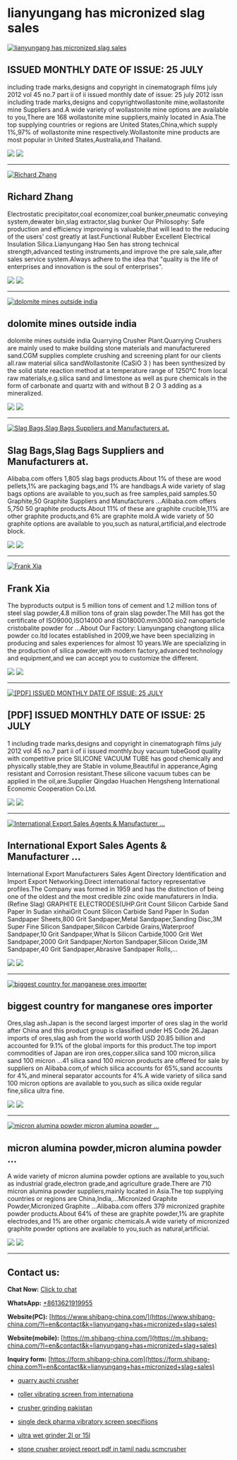 # lianyungang has micronized slag sales

<a href="https://swt.shibang-china.com/?l=en&img&k=lianyungang+has+micronized+slag+sales" target="_blank">![lianyungang has micronized slag sales](http://static.shibang-china.com/all-800x300/109.jpg)</a>

## ISSUED MONTHLY DATE OF ISSUE: 25 JULY
including trade marks,designs and copyright in cinematograph films july 2012 vol 45 no.7 part ii of ii issued monthly date of issue: 25 july 2012 issn including trade marks,designs and copyrightwollastonite mine,wollastonite mine Suppliers and.A wide variety of wollastonite mine options are available to you,There are 168 wollastonite mine suppliers,mainly located in Asia.The top supplying countries or regions are United States,China,which supply 1%,97% of wollastonite mine respectively.Wollastonite mine products are most popular in United States,Australia,and Thailand.


<a href="https://whatsapp.shibangsoft.com/WhatsApp.php" target="_blank" title="WhatsApp">![](http://static.shibang-china.com/icon/whatsapp.png)</a> <a href="https://swt.shibang-china.com/?l=en&icon&k=lianyungang+has+micronized+slag+sales" target="_blank">![](http://static.shibang-china.com/icon/chat-en.png)</a>

---

<a href="https://swt.shibang-china.com/?l=en&img&k=lianyungang+has+micronized+slag+sales" target="_blank">![Richard Zhang](http://static.shibang-china.com/all-800x300/1337.jpg)</a>

## Richard Zhang
Electrostatic precipitator,coal economizer,coal bunker,pneumatic conveying system,dewater bin,slag extractor,slag bunker Our Philosophy: Safe production and efficiency improving is valuable,that will lead to the reducing of the users’ cost greatly at last.Functional Rubber Excellent Electrical Insulation Silica.Lianyungang Hao Sen has strong technical strength,advanced testing instruments,and improve the pre sale,sale,after sales service system.Always adhere to the idea that &quot;quality is the life of enterprises and innovation is the soul of enterprises&quot;.


<a href="https://whatsapp.shibangsoft.com/WhatsApp.php" target="_blank" title="WhatsApp">![](http://static.shibang-china.com/icon/whatsapp.png)</a> <a href="https://swt.shibang-china.com/?l=en&icon&k=lianyungang+has+micronized+slag+sales" target="_blank">![](http://static.shibang-china.com/icon/chat-en.png)</a>

---

<a href="https://swt.shibang-china.com/?l=en&img&k=lianyungang+has+micronized+slag+sales" target="_blank">![dolomite mines outside india](http://static.shibang-china.com/all-800x300/78.jpg)</a>

## dolomite mines outside india
dolomite mines outside india Quarrying Crusher Plant.Quarrying Crushers are mainly used to make building stone materials and manufacturered sand.CGM supplies complete crushing and screening plant for our clients all.raw material silica sandWollastonite (CaSiO 3 ) has been synthesized by the solid state reaction method at a temperature range of 1250℃ from local raw materials,e.g.silica sand and limestone as well as pure chemicals in the form of carbonate and quartz with and without B 2 O 3 adding as a mineralized.


<a href="https://whatsapp.shibangsoft.com/WhatsApp.php" target="_blank" title="WhatsApp">![](http://static.shibang-china.com/icon/whatsapp.png)</a> <a href="https://swt.shibang-china.com/?l=en&icon&k=lianyungang+has+micronized+slag+sales" target="_blank">![](http://static.shibang-china.com/icon/chat-en.png)</a>

---

<a href="https://swt.shibang-china.com/?l=en&img&k=lianyungang+has+micronized+slag+sales" target="_blank">![Slag Bags,Slag Bags Suppliers and Manufacturers at.](http://static.shibang-china.com/all-800x300/598.jpg)</a>

## Slag Bags,Slag Bags Suppliers and Manufacturers at.
Alibaba.com offers 1,805 slag bags products.About 1% of these are wood pellets,1% are packaging bags,and 1% are handbags.A wide variety of slag bags options are available to you,such as free samples,paid samples.50 Graphite,50 Graphite Suppliers and Manufacturers …Alibaba.com offers 5,750 50 graphite products.About 11% of these are graphite crucible,11% are other graphite products,and 6% are graphite mold.A wide variety of 50 graphite options are available to you,such as natural,artificial,and electrode block.


<a href="https://whatsapp.shibangsoft.com/WhatsApp.php" target="_blank" title="WhatsApp">![](http://static.shibang-china.com/icon/whatsapp.png)</a> <a href="https://swt.shibang-china.com/?l=en&icon&k=lianyungang+has+micronized+slag+sales" target="_blank">![](http://static.shibang-china.com/icon/chat-en.png)</a>

---

<a href="https://swt.shibang-china.com/?l=en&img&k=lianyungang+has+micronized+slag+sales" target="_blank">![Frank Xia](http://static.shibang-china.com/all-800x300/1386.jpg)</a>

## Frank Xia
The byproducts output is 5 million tons of cement and 1.2 million tons of steel slag powder,4.8 million tons of grain slag powder.The Mill has got the certificate of ISO9000,ISO14000 and ISO18000.mm3000 sio2 nanoparticle cristobalite powder for …About Our Factory: Lianyungang changtong silica powder co.ltd locates established in 2009,we have been specializing in producing and sales experiences for almost 10 years.We are specializing in the production of silica powder,with modern factory,advanced technology and equipment,and we can accept you to customize the different.


<a href="https://whatsapp.shibangsoft.com/WhatsApp.php" target="_blank" title="WhatsApp">![](http://static.shibang-china.com/icon/whatsapp.png)</a> <a href="https://swt.shibang-china.com/?l=en&icon&k=lianyungang+has+micronized+slag+sales" target="_blank">![](http://static.shibang-china.com/icon/chat-en.png)</a>

---

<a href="https://swt.shibang-china.com/?l=en&img&k=lianyungang+has+micronized+slag+sales" target="_blank">![[PDF] ISSUED MONTHLY DATE OF ISSUE: 25 JULY](http://static.shibang-china.com/all-800x300/806.jpg)</a>

## [PDF] ISSUED MONTHLY DATE OF ISSUE: 25 JULY
1 including trade marks,designs and copyright in cinematograph films july 2012 vol 45 no.7 part ii of ii issued monthly.buy vacuum tubeGood quality with competitive price SILICONE VACUUM TUBE has good chemically and physically stable,they are Stable in volume,Beautiful in apperance,Aging resistant and Corrosion resistant.These silicone vacuum tubes can be applied in the oil,are.Supplier Qingdao Huachen Hengsheng International Economic Cooperation Co.Ltd.


<a href="https://whatsapp.shibangsoft.com/WhatsApp.php" target="_blank" title="WhatsApp">![](http://static.shibang-china.com/icon/whatsapp.png)</a> <a href="https://swt.shibang-china.com/?l=en&icon&k=lianyungang+has+micronized+slag+sales" target="_blank">![](http://static.shibang-china.com/icon/chat-en.png)</a>

---

<a href="https://swt.shibang-china.com/?l=en&img&k=lianyungang+has+micronized+slag+sales" target="_blank">![International Export Sales Agents &amp; Manufacturer …](http://static.shibang-china.com/all-800x300/924.jpg)</a>

## International Export Sales Agents &amp; Manufacturer …
International Export Manufacturers Sales Agent Directory Identification and Import Export Networking.Direct international factory representative profiles.The Company was formed in 1959 and has the distinction of being one of the oldest and the most credible zinc oxide manufaturers in India.(Refine Slag) GRAPHITE ELECTRODES(UHP.Grit Count Silicon Carbide Sand Paper In Sudan xinhaiGrit Count Silicon Carbide Sand Paper In Sudan Sandpaper Sheets,800 Grit Sandpaper,Metal Sandpaper,Sanding Disc,3M Super Fine Silicon Sandpaper,Silicon Carbide Grains,Waterproof Sandpaper,10 Grit Sandpaper,What Is Silicon Carbide,1000 Grit Wet Sandpaper,2000 Grit Sandpaper,Norton Sandpaper,Silicon Oxide,3M Sandpaper,40 Grit Sandpaper,Abrasive Sandpaper Rolls,…


<a href="https://whatsapp.shibangsoft.com/WhatsApp.php" target="_blank" title="WhatsApp">![](http://static.shibang-china.com/icon/whatsapp.png)</a> <a href="https://swt.shibang-china.com/?l=en&icon&k=lianyungang+has+micronized+slag+sales" target="_blank">![](http://static.shibang-china.com/icon/chat-en.png)</a>

---

<a href="https://swt.shibang-china.com/?l=en&img&k=lianyungang+has+micronized+slag+sales" target="_blank">![biggest country for manganese ores importer](http://static.shibang-china.com/all-800x300/308.jpg)</a>

## biggest country for manganese ores importer
Ores,slag ash.Japan is the second largest importer of ores slag in the world after China and this product group is classified under HS Code 26.Japan imports of ores,slag ash from the world worth USD 20.85 billion and accounted for 9.1% of the global imports for this product.The top import commodities of Japan are iron ores,copper.silica sand 100 micron,silica sand 100 micron …41 silica sand 100 micron products are offered for sale by suppliers on Alibaba.com,of which silica accounts for 65%,sand accounts for 4%,and mineral separator accounts for 4%.A wide variety of silica sand 100 micron options are available to you,such as silica oxide regular fine,silica ultra fine.


<a href="https://whatsapp.shibangsoft.com/WhatsApp.php" target="_blank" title="WhatsApp">![](http://static.shibang-china.com/icon/whatsapp.png)</a> <a href="https://swt.shibang-china.com/?l=en&icon&k=lianyungang+has+micronized+slag+sales" target="_blank">![](http://static.shibang-china.com/icon/chat-en.png)</a>

---

<a href="https://swt.shibang-china.com/?l=en&img&k=lianyungang+has+micronized+slag+sales" target="_blank">![micron alumina powder,micron alumina powder …](http://static.shibang-china.com/all-800x300/487.jpg)</a>

## micron alumina powder,micron alumina powder …
A wide variety of micron alumina powder options are available to you,such as industrial grade,electron grade,and agriculture grade.There are 710 micron alumina powder suppliers,mainly located in Asia.The top supplying countries or regions are China,India,…Micronized Graphite Powder,Micronized Graphite …Alibaba.com offers 379 micronized graphite powder products.About 64% of these are graphite powder,1% are graphite electrodes,and 1% are other organic chemicals.A wide variety of micronized graphite powder options are available to you,such as natural,artificial.


<a href="https://whatsapp.shibangsoft.com/WhatsApp.php" target="_blank" title="WhatsApp">![](http://static.shibang-china.com/icon/whatsapp.png)</a> <a href="https://swt.shibang-china.com/?l=en&icon&k=lianyungang+has+micronized+slag+sales" target="_blank">![](http://static.shibang-china.com/icon/chat-en.png)</a>

---
## Contact us:

**Chat Now:** [Click to chat](https://swt.shibang-china.com?l=en&contact&k=lianyungang+has+micronized+slag+sales)

**WhatsApp:**  [+8613621919955](https://whatsapp.shibangsoft.com/WhatsApp.php)

**Website(PC):** [https://www.shibang-china.com/](https://www.shibang-china.com/?l=en&contact&k=lianyungang+has+micronized+slag+sales)

**Website(mobile):** [https://m.shibang-china.com/](https://m.shibang-china.com/?l=en&contact&k=lianyungang+has+micronized+slag+sales)

**Inquiry form:** [https://form.shibang-china.com](https://form.shibang-china.com?l=en&contact&k=lianyungang+has+micronized+slag+sales)

* [quarry auchi crusher](../170/quarry%20auchi%20crusher.md)

* [roller vibrating screen from internationa](../164/roller%20vibrating%20screen%20from%20internationa.md)

* [crusher grinding pakistan](../169/crusher%20grinding%20pakistan.md)

* [single deck pharma vibratory screen specifiions](../161/single%20deck%20pharma%20vibratory%20screen%20specifiions.md)

* [ultra wet grinder 2l or 15l](../163/ultra%20wet%20grinder%202l%20or%2015l.md)

* [stone crusher project report pdf in tamil nadu scmcrusher](../166/stone%20crusher%20project%20report%20pdf%20in%20tamil%20nadu%20scmcrusher.md)